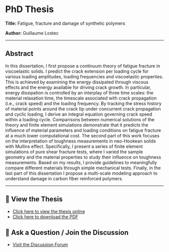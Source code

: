 # PhD Thesis

**Title:** Fatigue, fracture and damage of synthetic polymers

**Author:** Guillaume Lostec

---

## Abstract

In this dissertation, I first propose a continuum theory of fatigue fracture in viscoelastic solids. I predict the crack extension per loading cycle for various loading amplitudes, loading frequencies and viscoelastic properties. This is achieved by examining the energy dissipated through viscous effects and the energy available for driving crack growth. In particular, energy dissipation is controlled by an interplay of three time scales: the material relaxation time, the timescale associated with crack propagation (i.e., crack speed) and the loading frequency. By tracking the stress history of material points around the crack tip under concurrent crack propagation and cyclic loading, I derive an integral equation governing crack speed within a loading cycle. Comparisons between numerical solutions of the theory and finite element simulations demonstrate that it predicts the influence of material parameters and loading conditions on fatigue fracture at a much lower computational cost. The second part of this work focuses on the interpretation of toughness measurements in neo-Hookean solids with Mullins effect. Specifically, I present a series of finite element simulations of pure shear fracture tests, where I varied the sample geometry and the material properties to study their influence on toughness measurements. Based on my results, I provide guidelines to meaningfully compare different materials through simple mechanical tests. Finally, in the last part of this dissertation I propose a multi-scale modeling approach to understand damage in carbon fiber reinforced polymers.

---

## 📖 View the Thesis

- [Click here to view the thesis online](https://Guillaume-Lostec.github.io/PhD_Thesis/)
- [Click here to download the PDF](./Thesis_Lostec.pdf)

## 💬 Ask a Question / Join the Discussion

- [Visit the Discussion Forum](https://github.com/Guillaume-Lostec/PhD_Thesis/discussions)
